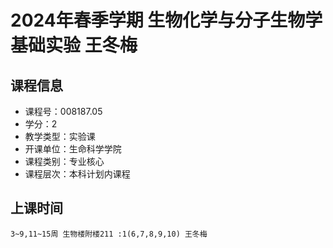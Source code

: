 # 2024年春季学期 生物化学与分子生物学基础实验 王冬梅






## 课程信息

- 课程号：008187.05
- 学分：2
- 教学类型：实验课
- 开课单位：生命科学学院
- 课程类别：专业核心
- 课程层次：本科计划内课程

## 上课时间

```
3~9,11~15周 生物楼附楼211 :1(6,7,8,9,10) 王冬梅
```

